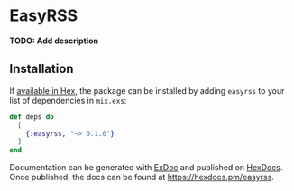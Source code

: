 # EasyRSS

**TODO: Add description**

## Installation

If [available in Hex](https://hex.pm/docs/publish), the package can be installed
by adding `easyrss` to your list of dependencies in `mix.exs`:

```elixir
def deps do
  [
    {:easyrss, "~> 0.1.0"}
  ]
end
```

Documentation can be generated with [ExDoc](https://github.com/elixir-lang/ex_doc)
and published on [HexDocs](https://hexdocs.pm). Once published, the docs can
be found at <https://hexdocs.pm/easyrss>.

